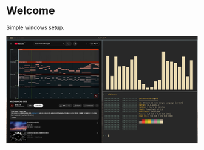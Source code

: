 # Welcome
Simple windows setup.


![alt text](https://github.com/getsoemfoodbruh/groovybox2/blob/main/assets/num1.png?raw=true)

